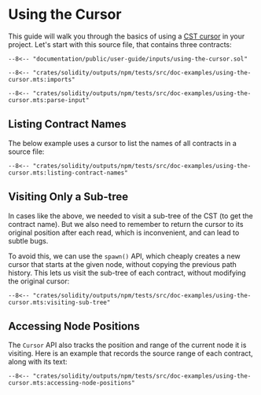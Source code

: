 # Using the Cursor

This guide will walk you through the basics of using a [CST cursor](../concepts.md#cst-cursors) in your project.
Let's start with this source file, that contains three contracts:

```solidity title="input.sol"
--8<-- "documentation/public/user-guide/inputs/using-the-cursor.sol"
```

```{ .ts }
--8<-- "crates/solidity/outputs/npm/tests/src/doc-examples/using-the-cursor.mts:imports"

--8<-- "crates/solidity/outputs/npm/tests/src/doc-examples/using-the-cursor.mts:parse-input"
```

## Listing Contract Names

The below example uses a cursor to list the names of all contracts in a source file:

```{ .ts }
--8<-- "crates/solidity/outputs/npm/tests/src/doc-examples/using-the-cursor.mts:listing-contract-names"
```

## Visiting Only a Sub-tree

In cases like the above, we needed to visit a sub-tree of the CST (to get the contract name).
But we also need to remember to return the cursor to its original position after each read,
which is inconvenient, and can lead to subtle bugs.

To avoid this, we can use the `spawn()` API,
which cheaply creates a new cursor that starts at the given node, without copying the previous path history.
This lets us visit the sub-tree of each contract, without modifying the original cursor:

```{ .ts }
--8<-- "crates/solidity/outputs/npm/tests/src/doc-examples/using-the-cursor.mts:visiting-sub-tree"
```

## Accessing Node Positions

The `Cursor` API also tracks the position and range of the current node it is visiting.
Here is an example that records the source range of each contract, along with its text:

```{ .ts }
--8<-- "crates/solidity/outputs/npm/tests/src/doc-examples/using-the-cursor.mts:accessing-node-positions"
```
